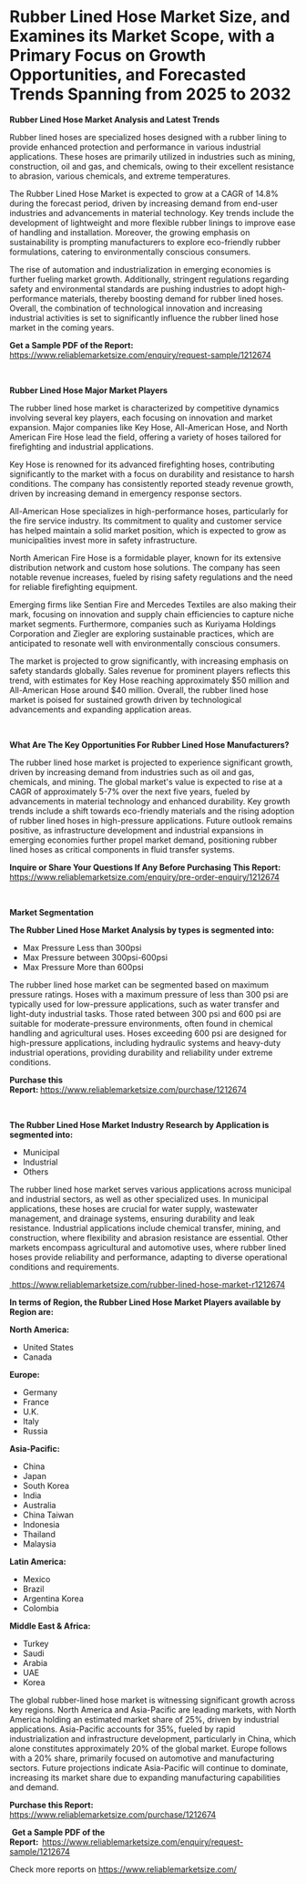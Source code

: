 <p><h1>Rubber Lined Hose Market Size, and Examines its Market Scope, with a Primary Focus on Growth Opportunities, and Forecasted Trends Spanning from 2025 to 2032</h1></p><p><strong>Rubber Lined Hose Market Analysis and Latest Trends</strong></p>
<p><p>Rubber lined hoses are specialized hoses designed with a rubber lining to provide enhanced protection and performance in various industrial applications. These hoses are primarily utilized in industries such as mining, construction, oil and gas, and chemicals, owing to their excellent resistance to abrasion, various chemicals, and extreme temperatures. </p><p>The Rubber Lined Hose Market is expected to grow at a CAGR of 14.8% during the forecast period, driven by increasing demand from end-user industries and advancements in material technology. Key trends include the development of lightweight and more flexible rubber linings to improve ease of handling and installation. Moreover, the growing emphasis on sustainability is prompting manufacturers to explore eco-friendly rubber formulations, catering to environmentally conscious consumers. </p><p>The rise of automation and industrialization in emerging economies is further fueling market growth. Additionally, stringent regulations regarding safety and environmental standards are pushing industries to adopt high-performance materials, thereby boosting demand for rubber lined hoses. Overall, the combination of technological innovation and increasing industrial activities is set to significantly influence the rubber lined hose market in the coming years.</p></p>
<p><strong>Get a Sample PDF of the Report:&nbsp;</strong> <a href="https://www.reliablemarketsize.com/enquiry/request-sample/1212674?utm_campaign=2457&utm_medium=2&utm_source=Github&utm_content=ia&utm_term=24032025&utm_id=rubber-lined-hose">https://www.reliablemarketsize.com/enquiry/request-sample/1212674</a></p>
<p>&nbsp;</p>
<p><strong>Rubber Lined Hose Major Market Players</strong></p>
<p><p>The rubber lined hose market is characterized by competitive dynamics involving several key players, each focusing on innovation and market expansion. Major companies like Key Hose, All-American Hose, and North American Fire Hose lead the field, offering a variety of hoses tailored for firefighting and industrial applications.</p><p>Key Hose is renowned for its advanced firefighting hoses, contributing significantly to the market with a focus on durability and resistance to harsh conditions. The company has consistently reported steady revenue growth, driven by increasing demand in emergency response sectors.</p><p>All-American Hose specializes in high-performance hoses, particularly for the fire service industry. Its commitment to quality and customer service has helped maintain a solid market position, which is expected to grow as municipalities invest more in safety infrastructure.</p><p>North American Fire Hose is a formidable player, known for its extensive distribution network and custom hose solutions. The company has seen notable revenue increases, fueled by rising safety regulations and the need for reliable firefighting equipment.</p><p>Emerging firms like Sentian Fire and Mercedes Textiles are also making their mark, focusing on innovation and supply chain efficiencies to capture niche market segments. Furthermore, companies such as Kuriyama Holdings Corporation and Ziegler are exploring sustainable practices, which are anticipated to resonate well with environmentally conscious consumers.</p><p>The market is projected to grow significantly, with increasing emphasis on safety standards globally. Sales revenue for prominent players reflects this trend, with estimates for Key Hose reaching approximately $50 million and All-American Hose around $40 million. Overall, the rubber lined hose market is poised for sustained growth driven by technological advancements and expanding application areas.</p></p>
<p>&nbsp;</p>
<p><strong>What Are The Key Opportunities For Rubber Lined Hose Manufacturers?</strong></p>
<p><p>The rubber lined hose market is projected to experience significant growth, driven by increasing demand from industries such as oil and gas, chemicals, and mining. The global market's value is expected to rise at a CAGR of approximately 5-7% over the next five years, fueled by advancements in material technology and enhanced durability. Key growth trends include a shift towards eco-friendly materials and the rising adoption of rubber lined hoses in high-pressure applications. Future outlook remains positive, as infrastructure development and industrial expansions in emerging economies further propel market demand, positioning rubber lined hoses as critical components in fluid transfer systems.</p></p>
<p><strong>Inquire or Share Your Questions If Any Before Purchasing This Report:</strong> <a href="https://www.reliablemarketsize.com/enquiry/pre-order-enquiry/1212674?utm_campaign=2457&utm_medium=2&utm_source=Github&utm_content=ia&utm_term=24032025&utm_id=rubber-lined-hose">https://www.reliablemarketsize.com/enquiry/pre-order-enquiry/1212674</a></p>
<p>&nbsp;</p>
<p><strong>Market Segmentation</strong></p>
<p><strong>The Rubber Lined Hose Market Analysis by types is segmented into:</strong></p>
<p><ul><li>Max Pressure Less than 300psi</li><li>Max Pressure between 300psi-600psi</li><li>Max Pressure More than 600psi</li></ul></p>
<p><p>The rubber lined hose market can be segmented based on maximum pressure ratings. Hoses with a maximum pressure of less than 300 psi are typically used for low-pressure applications, such as water transfer and light-duty industrial tasks. Those rated between 300 psi and 600 psi are suitable for moderate-pressure environments, often found in chemical handling and agricultural uses. Hoses exceeding 600 psi are designed for high-pressure applications, including hydraulic systems and heavy-duty industrial operations, providing durability and reliability under extreme conditions.</p></p>
<p><strong>Purchase this Report:&nbsp;</strong><a href="https://www.reliablemarketsize.com/purchase/1212674?utm_campaign=2457&utm_medium=2&utm_source=Github&utm_content=ia&utm_term=24032025&utm_id=rubber-lined-hose">https://www.reliablemarketsize.com/purchase/1212674</a></p>
<p>&nbsp;</p>
<p><strong>The Rubber Lined Hose Market Industry Research by Application is segmented into:</strong></p>
<p><ul><li>Municipal</li><li>Industrial</li><li>Others</li></ul></p>
<p><p>The rubber lined hose market serves various applications across municipal and industrial sectors, as well as other specialized uses. In municipal applications, these hoses are crucial for water supply, wastewater management, and drainage systems, ensuring durability and leak resistance. Industrial applications include chemical transfer, mining, and construction, where flexibility and abrasion resistance are essential. Other markets encompass agricultural and automotive uses, where rubber lined hoses provide reliability and performance, adapting to diverse operational conditions and requirements.</p></p>
<p><a href="https://www.reliablemarketsize.com/rubber-lined-hose-market-r1212674?utm_campaign=2457&utm_medium=2&utm_source=Github&utm_content=ia&utm_term=24032025&utm_id=rubber-lined-hose">&nbsp;https://www.reliablemarketsize.com/rubber-lined-hose-market-r1212674</a></p>
<p><strong>In terms of Region, the Rubber Lined Hose Market Players available by Region are:</strong></p>
<p>
    <p> <strong> North America: </strong>
        <ul>
            <li>United States</li>
            <li>Canada</li>
        </ul>
        </p> 
    <p> <strong> Europe: </strong>
        <ul>
            <li>Germany</li>
            <li>France</li>
            <li>U.K.</li>
            <li>Italy</li>
            <li>Russia</li>
        </ul>
        </p> 
    <p> <strong> Asia-Pacific: </strong>
        <ul>
            <li>China</li>
            <li>Japan</li>
            <li>South Korea</li>
            <li>India</li>
            <li>Australia</li>
            <li>China Taiwan</li>
            <li>Indonesia</li>
            <li>Thailand</li>
            <li>Malaysia</li>
        </ul>
        </p> 
    <p> <strong> Latin America: </strong>
        <ul>
            <li>Mexico</li>
            <li>Brazil</li>
            <li>Argentina Korea</li>
            <li>Colombia</li>
        </ul>
        </p> 
    <p> <strong> Middle East & Africa: </strong>
        <ul>
            <li>Turkey</li>
            <li>Saudi</li>
            <li>Arabia</li>
            <li>UAE</li>
            <li>Korea</li>
        </ul>
    </p>
    </p>
<p><p>The global rubber-lined hose market is witnessing significant growth across key regions. North America and Asia-Pacific are leading markets, with North America holding an estimated market share of 25%, driven by industrial applications. Asia-Pacific accounts for 35%, fueled by rapid industrialization and infrastructure development, particularly in China, which alone constitutes approximately 20% of the global market. Europe follows with a 20% share, primarily focused on automotive and manufacturing sectors. Future projections indicate Asia-Pacific will continue to dominate, increasing its market share due to expanding manufacturing capabilities and demand.</p></p>
<p><strong>Purchase this Report: </strong><a href="https://www.reliablemarketsize.com/purchase/1212674?utm_campaign=2457&utm_medium=2&utm_source=Github&utm_content=ia&utm_term=24032025&utm_id=rubber-lined-hose">https://www.reliablemarketsize.com/purchase/1212674</a></p>
<p>&nbsp;<strong>Get a Sample PDF of the Report:&nbsp;&nbsp;</strong><a href="https://www.reliablemarketsize.com/enquiry/request-sample/1212674?utm_campaign=2457&utm_medium=2&utm_source=Github&utm_content=ia&utm_term=24032025&utm_id=rubber-lined-hose">https://www.reliablemarketsize.com/enquiry/request-sample/1212674</a></p>
<p><strong></strong></p>
<p>Check more reports on <a href="https://www.reliablemarketsize.com/?utm_campaign=2457&utm_medium=2&utm_source=Github&utm_content=ia&utm_term=24032025&utm_id=rubber-lined-hose">https://www.reliablemarketsize.com/</a></p>